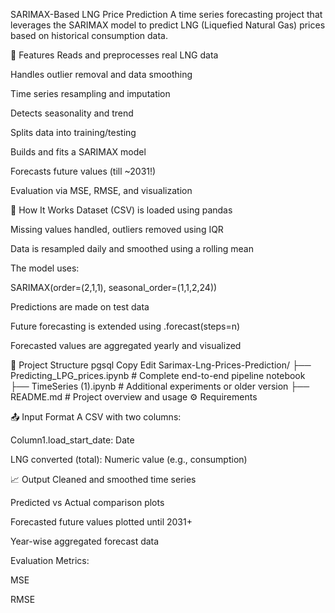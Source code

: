 SARIMAX-Based LNG Price Prediction
A time series forecasting project that leverages the SARIMAX model to predict LNG (Liquefied Natural Gas) prices based on historical consumption data.

🚀 Features
Reads and preprocesses real LNG data

Handles outlier removal and data smoothing

Time series resampling and imputation

Detects seasonality and trend

Splits data into training/testing

Builds and fits a SARIMAX model

Forecasts future values (till ~2031!)

Evaluation via MSE, RMSE, and visualization

🧠 How It Works
Dataset (CSV) is loaded using pandas

Missing values handled, outliers removed using IQR

Data is resampled daily and smoothed using a rolling mean

The model uses:

SARIMAX(order=(2,1,1), seasonal_order=(1,1,2,24))

Predictions are made on test data

Future forecasting is extended using .forecast(steps=n)

Forecasted values are aggregated yearly and visualized

📂 Project Structure
pgsql
Copy
Edit
Sarimax-Lng-Prices-Prediction/
├── Predicting_LPG_prices.ipynb     # Complete end-to-end pipeline notebook
├── TimeSeries (1).ipynb            # Additional experiments or older version
├── README.md                       # Project overview and usage
⚙️ Requirements



📤 Input Format
A CSV with two columns:

Column1.load_start_date: Date

LNG converted (total): Numeric value (e.g., consumption)

📈 Output
Cleaned and smoothed time series

Predicted vs Actual comparison plots

Forecasted future values plotted until 2031+

Year-wise aggregated forecast data

Evaluation Metrics:

MSE

RMSE
